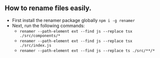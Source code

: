 ## How to rename files easily.

- First install the renamer package globally `npm i -g renamer`
- Next, run the following commands:
    - `renamer --path-element ext --find js --replace tsx ./src/components/*`
    - `renamer --path-element ext --find js --replace tsx ./src/index.js`
    - `renamer --path-element ext --find js --replace ts ./src/**/*`
